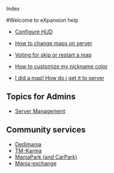 Index

#Welcome to eXpansion help

* [Configure HUD](ui.md)
* [How to change maps on server](list.md)
* [Voting for skip or restart a map](votes.md)


* [How to customize my nickname color](nickname.md)
* [I did a map! How do i get it to server](mx_upload.md)

## Topics for Admins
* [Server Management](admin.md)

## Community services
* [Dedimania](dedimania.md)
* [TM-Karma](tmkarma.md)
* [ManiaPark (and CarPark)](maniapark.md)
* [Mania-exchange](mx.md)

